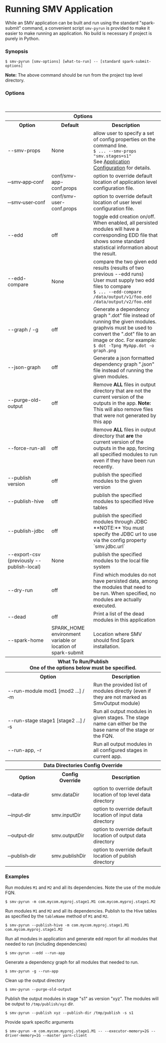 # Running SMV Application

While an SMV application can be built and run using the standard "spark-submit" command,
a convenient script `smv-pyrun` is provided to make it easier to make running an application. No build is necessary if project is purely in Python.

### Synopsis
```shell
$ smv-pyrun [smv-options] [what-to-run] -- [standard spark-submit-options]
```

**Note:**  The above command should be run from the project top level directory.

### Options
<br>
<table>

<tr>
<th colspan="3">Options</th>
</tr>

<tr>
<th>Option</th>
<th>Default</th>
<th>Description</th>
</tr>

<tr>
<td>--smv-props</td>
<td>None</td>
<td>allow user to specify a set of config properties on the command line.
<br>
<code>$ ... --smv-props "smv.stages=s1"</code>
<br>
See <a href="app_config.md">Application Configuration</a> for details.
</td>
</tr>

<tr>
<td>&#8209;&#8209;smv&#8209;app&#8209;conf</td>
<td>conf/smv-app-conf.props</td>
<td>option to override default location of application level configuration file.</td>
</tr>

<tr>
<td>&#8209;&#8209;smv&#8209;user&#8209;conf</td>
<td>conf/smv-user-conf.props</td>
<td>option to override default location of user level configuration file.</td>
</tr>

<tr>
<td>--edd</td>
<td>off</td>
<td>toggle edd creation on/off.
<br>
When enabled, all persisted modules will have a corresponding EDD file that shows some standard statistical information about the result.
</td>
</tr>

<tr>
<td>--edd-compare</td>
<td>None</td>
<td>compare the two given edd results (results of two previous --edd runs)
<br>
User must supply two edd files to compare
<br>
<code>$ ... --edd-compare /data/output/v1/foo.edd /data/output/v2/foo.edd</code>
</td>
</tr>

<tr>
<td>--graph / -g</td>
<td>off</td>
<td>Generate a dependency graph ".dot" file instead of running the given modules.<br>
graphvis must be used to convert the ".dot" file to an image or doc.  For example:<br>
<code>$ dot -Tpng MyApp.dot -o graph.png</code>
</td>
</tr>

<tr>
<td>--json-graph</td>
<td>off</td>
<td>Generate a json formatted dependency graph ".json" file instead of running the given modules.
</td>
</tr>

<tr>
<td>--purge-old-output</td>
<td>off</td>
<td>Remove <b>ALL</b> files in output directory that are not the current version of the outputs in the app.
<b>Note:</b> This will also remove files that were not generated by this app</td>
</tr>

<tr>
<td>--force-run-all</td>
<td>off</td>
<td>Remove <b>ALL</b> files in output directory that <b>are</b> the  current version of the outputs in the app, forcing all specified modules to run even if they have been run recently.
</tr>

<tr>
<td>--publish version</td>
<td>off</td>
<td>publish the specified modules to the given version</td>
</tr>

<tr>
<td>--publish-hive</td>
<td>off</td>
<td>publish the specified modules to specified Hive tables</td>
</tr>

<tr>
<td>--publish-jdbc</td>
<td>off</td>
<td>
publish the specified modules through JDBC
**NOTE:** You must specify the JDBC url to use via the config property `smv.jdbc.url`
</td>
</tr>

<tr>
<td>--export-csv (previously --publish-local)</td>
<td>None</td>
<td>
publish the specified modules to the local file system
</td>
</tr>

<tr>
<td>--dry-run </td>
<td>off</td>
<td>Find which modules do not have persisted data, among the modules that need to be run. When specified, no modules are actually executed.
</td>
</tr>

<tr>
<td>--dead</td>
<td>off</td>
<td>Print a list of the dead modules in this application
</td>
</tr>

<tr>
<td>--spark-home</td>
<td>SPARK_HOME environment variable or location of spark-submit</td>
<td>Location where SMV should find Spark installation.
</td>
</tr>

<tr>
<th colspan="3">What To Run/Publish
<br>
One of the options below must be specified.
</th>
</tr>

<tr>
<th colspan="2">Option</th>
<th>Description</th>
</tr>

<tr>
<td colspan="2">--run-module mod1 [mod2 ...] / &#8209;m</td>
<td>Run the provided list of modules directly (even if they are not marked as SmvOutput module)
</td>
</tr>

<tr>
<td colspan="2">--run-stage stage1 [stage2 ...] / &#8209;s</td>
<td>Run all output modules in given stages.  The stage name can either be the base name of the stage or the FQN.
</td>
</tr>

<tr>
<td colspan="2">--run-app, -r </td>
<td>Run all output modules in all configured stages in current app.
</td>
</tr>

<tr>
<th colspan="3">Data Directories Config Override</th>
</tr>

<tr>
<th>Option</th>
<th>Config<br>Override</th>
<th>Description</th>
</tr>

<tr>
<td>&#8209;&#8209;data&#8209;dir</td>
<td>smv.dataDir</td>
<td>option to override default location of top level data directory</td>
</tr>

<tr>
<td>&#8209;&#8209;input&#8209;dir</td>
<td>smv.inputDir</td>
<td>option to override default location of input data directory</td>
</tr>

<tr>
<td>&#8209;&#8209;output&#8209;dir</td>
<td>smv.outputDir</td>
<td>option to override default location of output data directory</td>
</tr>

<tr>
<td>&#8209;&#8209;publish&#8209;dir</td>
<td>smv.publishDir</td>
<td>option to override default location of publish directory</td>
</tr>

</table>

### Examples
Run modules `M1` and `M2` and all its dependencies.  Note the use of the module FQN.
```shell
$ smv-pyrun -m com.mycom.myproj.stage1.M1 com.mycom.myproj.stage1.M2
```

Run modules `M1` and `M2` and all its dependencies. Publish to the Hive tables as specified
by the `tableName` method of `M1` and `M2`.
```shell
$ smv-pyrun --publish-hive -m com.mycom.myproj.stage1.M1 com.mycom.myproj.stage1.M2
```

Run all modules in application and generate edd report for all modules that needed to run (including dependencies)
```shell
$ smv-pyrun --edd --run-app
```

Generate a dependency graph for all modules that needed to run.
```shell
$ smv-pyrun -g --run-app
```

Clean up the output directory
```shell
$ smv-pyrun --purge-old-output
```

Publish the output modules in stage "s1" as version "xyz".  The modules will be output to `/tmp/publish/xyz` dir.
```shell
$ smv-pyrun --publish xyz --publish-dir /tmp/publish -s s1
```

Provide spark specific arguments
```shell
$ smv-pyrun -m com.mycom.myproj.stage1.M1 -- --executor-memory=2G --driver-memory=1G --master yarn-client
```
